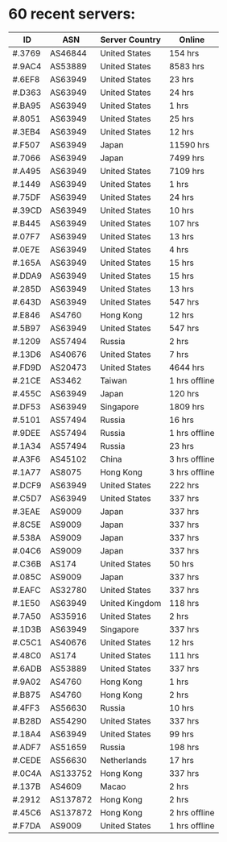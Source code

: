 # 60 recent servers:

| ID | ASN | Server Country | Online |
| ------ | ------ | ------ | ------ |
| #.3769 | AS46844 | United States | 154 hrs |
| #.9AC4 | AS53889 | United States | 8583 hrs |
| #.6EF8 | AS63949 | United States | 23 hrs |
| #.D363 | AS63949 | United States | 24 hrs |
| #.BA95 | AS63949 | United States | 1 hrs |
| #.8051 | AS63949 | United States | 25 hrs |
| #.3EB4 | AS63949 | United States | 12 hrs |
| #.F507 | AS63949 | Japan | 11590 hrs |
| #.7066 | AS63949 | Japan | 7499 hrs |
| #.A495 | AS63949 | United States | 7109 hrs |
| #.1449 | AS63949 | United States | 1 hrs |
| #.75DF | AS63949 | United States | 24 hrs |
| #.39CD | AS63949 | United States | 10 hrs |
| #.B445 | AS63949 | United States | 107 hrs |
| #.07F7 | AS63949 | United States | 13 hrs |
| #.0E7E | AS63949 | United States | 4 hrs |
| #.165A | AS63949 | United States | 15 hrs |
| #.DDA9 | AS63949 | United States | 15 hrs |
| #.285D | AS63949 | United States | 13 hrs |
| #.643D | AS63949 | United States | 547 hrs |
| #.E846 | AS4760 | Hong Kong | 12 hrs |
| #.5B97 | AS63949 | United States | 547 hrs |
| #.1209 | AS57494 | Russia | 2 hrs |
| #.13D6 | AS40676 | United States | 7 hrs |
| #.FD9D | AS20473 | United States | 4644 hrs |
| #.21CE | AS3462 | Taiwan | 1 hrs offline |
| #.455C | AS63949 | Japan | 120 hrs |
| #.DF53 | AS63949 | Singapore | 1809 hrs |
| #.5101 | AS57494 | Russia | 16 hrs |
| #.9DEE | AS57494 | Russia | 1 hrs offline |
| #.1A34 | AS57494 | Russia | 23 hrs |
| #.A3F6 | AS45102 | China | 3 hrs offline |
| #.1A77 | AS8075 | Hong Kong | 3 hrs offline |
| #.DCF9 | AS63949 | United States | 222 hrs |
| #.C5D7 | AS63949 | United States | 337 hrs |
| #.3EAE | AS9009 | Japan | 337 hrs |
| #.8C5E | AS9009 | Japan | 337 hrs |
| #.538A | AS9009 | Japan | 337 hrs |
| #.04C6 | AS9009 | Japan | 337 hrs |
| #.C36B | AS174 | United States | 50 hrs |
| #.085C | AS9009 | Japan | 337 hrs |
| #.EAFC | AS32780 | United States | 337 hrs |
| #.1E50 | AS63949 | United Kingdom | 118 hrs |
| #.7A50 | AS35916 | United States | 2 hrs |
| #.1D3B | AS63949 | Singapore | 337 hrs |
| #.C5C1 | AS40676 | United States | 12 hrs |
| #.48C0 | AS174 | United States | 111 hrs |
| #.6ADB | AS53889 | United States | 337 hrs |
| #.9A02 | AS4760 | Hong Kong | 1 hrs |
| #.B875 | AS4760 | Hong Kong | 2 hrs |
| #.4FF3 | AS56630 | Russia | 10 hrs |
| #.B28D | AS54290 | United States | 337 hrs |
| #.18A4 | AS63949 | United States | 99 hrs |
| #.ADF7 | AS51659 | Russia | 198 hrs |
| #.CEDE | AS56630 | Netherlands | 17 hrs |
| #.0C4A | AS133752 | Hong Kong | 337 hrs |
| #.137B | AS4609 | Macao | 2 hrs |
| #.2912 | AS137872 | Hong Kong | 2 hrs |
| #.45C6 | AS137872 | Hong Kong | 2 hrs offline |
| #.F7DA | AS9009 | United States | 1 hrs offline |

